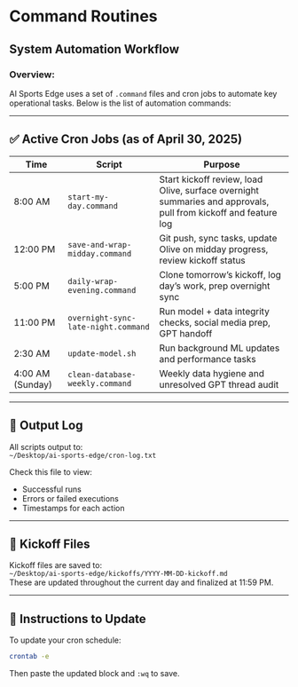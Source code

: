 # Command Routines

## System Automation Workflow

### Overview:
AI Sports Edge uses a set of `.command` files and cron jobs to automate key operational tasks. Below is the list of automation commands:

---

## ✅ Active Cron Jobs (as of April 30, 2025)

| Time      | Script                                 | Purpose |
|-----------|----------------------------------------|---------|
| 8:00 AM   | `start-my-day.command`                 | Start kickoff review, load Olive, surface overnight summaries and approvals, pull from kickoff and feature log |
| 12:00 PM  | `save-and-wrap-midday.command`         | Git push, sync tasks, update Olive on midday progress, review kickoff status |
| 5:00 PM   | `daily-wrap-evening.command`           | Clone tomorrow’s kickoff, log day’s work, prep overnight sync |
| 11:00 PM  | `overnight-sync-late-night.command`    | Run model + data integrity checks, social media prep, GPT handoff |
| 2:30 AM   | `update-model.sh`                      | Run background ML updates and performance tasks |
| 4:00 AM (Sunday) | `clean-database-weekly.command` | Weekly data hygiene and unresolved GPT thread audit |

---

## 📁 Output Log

All scripts output to:  
`~/Desktop/ai-sports-edge/cron-log.txt`

Check this file to view:
- Successful runs
- Errors or failed executions
- Timestamps for each action

---

## 📂 Kickoff Files

Kickoff files are saved to:  
`~/Desktop/ai-sports-edge/kickoffs/YYYY-MM-DD-kickoff.md`  
These are updated throughout the current day and finalized at 11:59 PM.

---

## 🔁 Instructions to Update

To update your cron schedule:
```bash
crontab -e
```
Then paste the updated block and `:wq` to save.
